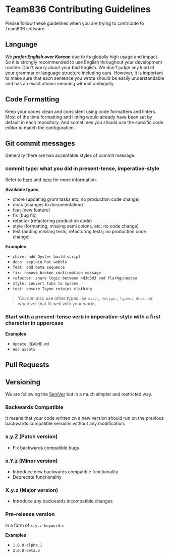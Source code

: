 # Team836 Contributing Guidelines

Please follow these guidelines when you are trying to contribute to Team836 software.

## Language

We **_prefer English over Korean_** due to its globally high usage and impact. So it is strongly recommended to use English throughout your development routine. Don't worry about your bad English. We don't judge any kind of your grammar or language structure including ours. However, it is important to make sure that each sentence you wrote should be easily understandable and has an exact atomic meaning without ambiguity.

## Code Formatting

Keep your codes clean and consistent using code formatters and linters. Most of the time formatting and linting would already have been set by default in each repository. And sometimes you should use the specific code editor to match the configuration.

## Git commit messages

Generally there are two acceptable styles of commit message.

### commit type: what you did in present-tense, imperative-style

Refer to [here](http://karma-runner.github.io/0.10/dev/git-commit-msg.html) and [here](https://seesparkbox.com/foundry/semantic_commit_messages) for more information.

**Available types**

- chore (updating grunt tasks etc; no production code change)
- docs (changes to documentation)
- feat (new feature)
- fix (bug fix)
- refactor (refactoring production code)
- style (formatting, missing semi colons, etc; no code change)
- test (adding missing tests, refactoring tests; no production code change)

**Examples**

- `chore: add Oyster build script`
- `docs: explain hat wobble`
- `feat: add beta sequence`
- `fix: remove broken confirmation message`
- `refactor: share logic between 4d3d3d3 and flarhgunnstow`
- `style: convert tabs to spaces`
- `test: ensure Tayne retains clothing`

> You can also use other types like `misc:`, `design:`, `types:`, `deps:` or whatever that fit well with your works.

### Start with a present-tense verb in imperative-style with a first character in uppercase

**Examples**

- `Update README.md`
- `Add assets`

## Pull Requests

## Versioning

We are following the [SemVer](https://semver.org/) but in a much simpler and restricted way.

### Backwards Compatible

It means that your code written on a new version should run on the previous backwards compatible versions without any modification.

### x.y.Z (Patch version)

- Fix backwards compatible bugs

### x.Y.z (Minor version)

- Introduce new backwards compatible functionality
- Deprecate functionality

### X.y.z (Major version)

- Introduce any backwards incompatible changes

### Pre-release version

In a form of `x.y.z-keyword.n`

**Examples**

- `1.0.0-alpha.1`
- `2.0.0-beta.3`
